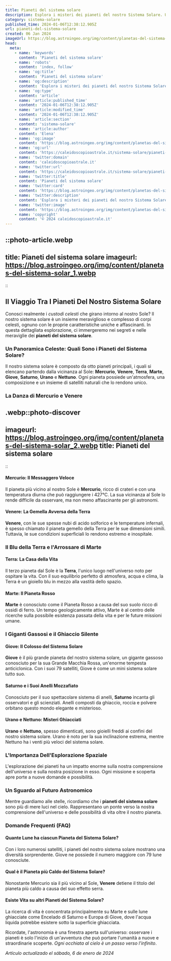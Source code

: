 ```yaml
---
title: Pianeti del sistema solare
description: Esplora i misteri dei pianeti del nostro Sistema Solare. Un viaggio affascinante tra spazio e scienza. Scopri di più con noi!
category: sistema-solare
published_time: 2024-01-06T12:38:12.905Z
url: pianeti-del-sistema-solare
created: 06 Jan 2024
imageUrl: https://blog.astroingeo.org/img/content/planetas-del-sistema-solar_1.webp
head:
  meta:
    - name: 'keywords'
      content: 'Pianeti del sistema solare'
    - name: 'robots'
      content: 'index, follow'
    - name: 'og:title'
      content: 'Pianeti del sistema solare'
    - name: 'og:description'
      content: 'Esplora i misteri dei pianeti del nostro Sistema Solare. Un viaggio affascinante tra spazio e scienza. Scopri di più con noi!'
    - name: 'og:type'
      content: 'article'
    - name: 'article:published_time'
      content: '2024-01-06T12:38:12.905Z'
    - name: 'article:modified_time'
      content: '2024-01-06T12:38:12.905Z'
    - name: 'article:section'
      content: 'sistema-solare'
    - name: 'article:author'
      content: 'Elena'
    - name: 'og:image'
      content: 'https://blog.astroingeo.org/img/content/planetas-del-sistema-solar_1.webp'
    - name: 'og:url'
      content: 'https://caleidoscopioastrale.it/sistema-solare/pianeti-del-sistema-solare'
    - name: 'twitter:domain'
      content: 'caleidoscopioastrale.it'
    - name: 'twitter:url'
      content: 'https://caleidoscopioastrale.it/sistema-solare/pianeti-del-sistema-solare'
    - name: 'twitter:title'
      content: 'Pianeti del sistema solare'
    - name: 'twitter:card'
      content: 'https://blog.astroingeo.org/img/content/planetas-del-sistema-solar_1.webp'
    - name: 'twitter:description'
      content: 'Esplora i misteri dei pianeti del nostro Sistema Solare. Un viaggio affascinante tra spazio e scienza. Scopri di più con noi!'
    - name: 'twitter:image'
      content: 'https://blog.astroingeo.org/img/content/planetas-del-sistema-solar_1.webp'
    - name: 'copyright'
      content: '© 2024 caleidoscopioastrale.it'
---
```

::photo-article.webp
---
title: Pianeti del sistema solare
imageurl: https://blog.astroingeo.org/img/content/planetas-del-sistema-solar_1.webp
---
::

## Il Viaggio Tra I Pianeti Del Nostro Sistema Solare

Conosci realmente i *custodi celesti* che girano intorno al nostro Sole? Il nostro sistema solare è un insieme meraviglioso e complesso di corpi celesti, ognuno con le proprie caratteristiche uniche e affascinanti. In questa dettagliata esplorazione, ci immergeremo nei segreti e nelle meraviglie dei **pianeti del sistema solare**.

### Un Panoramica Celeste: Quali Sono i Pianeti del Sistema Solare?

Il nostro sistema solare è composto da otto pianeti principali, i quali si elencano partendo dalla vicinanza al Sole: **Mercurio**, **Venere**, **Terra**, **Marte**, **Giove**, **Saturno**, **Urano** e **Nettuno**. Ogni pianeta possiede un'atmosfera, una composizione e un insieme di satelliti naturali che lo rendono unico.

### La Danza di Mercurio e Venere

.webp::photo-discover
---
imageurl: https://blog.astroingeo.org/img/content/planetas-del-sistema-solar_2.webp
title: Pianeti del sistema solare
---
::

#### Mercurio: Il Messaggero Veloce

Il pianeta più vicino al nostro Sole è **Mercurio**, ricco di crateri e con una temperatura diurna che può raggiungere i 427°C. La sua vicinanza al Sole lo rende difficile da osservare, ma non meno affascinante per gli astronomi.

#### Venere: La Gemella Avversa della Terra

**Venere**, con le sue spesse nubi di acido solforico e le temperature infernali, è spesso chiamato il pianeta gemello della Terra per le sue dimensioni simili. Tuttavia, le sue condizioni superficiali lo rendono estremo e inospitale.

### Il Blu della Terra e l'Arrossare di Marte

#### Terra: La Casa della Vita

Il terzo pianeta dal Sole è la **Terra**, l'unico luogo nell'universo noto per ospitare la vita. Con il suo equilibrio perfetto di atmosfera, acqua e clima, la Terra è un gioiello blu in mezzo alla vastità dello spazio.

#### Marte: Il Pianeta Rosso

**Marte** è conosciuto come il Pianeta Rosso a causa del suo suolo ricco di ossidi di ferro. Un tempo geologicamente attivo, Marte è al centro delle ricerche sulla possibile esistenza passata della vita e per le future missioni umane.

### I Giganti Gassosi e il Ghiaccio Silente

#### Giove: Il Colosso del Sistema Solare

**Giove** è il più grande pianeta del nostro sistema solare, un gigante gassoso conosciuto per la sua Grande Macchia Rossa, un'enorme tempesta anticiclonica. Con i suoi 79 satelliti, Giove è come un mini sistema solare tutto suo.

#### Saturno e i Suoi Anelli Mozzafiato

Conosciuto per il suo spettacolare sistema di anelli, **Saturno** incanta gli osservatori e gli scienziati. Anelli composti da ghiaccio, roccia e polvere orbitano questo mondo elegante e misterioso.

#### Urano e Nettuno: Misteri Ghiacciati

**Urano** e **Nettuno**, spesso dimenticati, sono gioielli freddi ai confini del nostro sistema solare. Urano è noto per la sua inclinazione estrema, mentre Nettuno ha i venti più veloci del sistema solare.

### L'Importanza Dell'Esplorazione Spaziale

L'esplorazione dei pianeti ha un impatto enorme sulla nostra comprensione dell'universo e sulla nostra posizione in esso. Ogni missione e scoperta apre porte a nuove domande e possibilità.

### Un Sguardo al Futuro Astronomico

Mentre guardiamo alle stelle, ricordiamo che i **pianeti del sistema solare** sono più di mere luci nel cielo. Rappresentano un ponte verso la nostra comprensione dell'universo e delle possibilità di vita oltre il nostro pianeta.

### Domande Frequenti (FAQ)

#### Quante Lune ha ciascun Pianeta del Sistema Solare?

Con i loro numerosi satelliti, i pianeti del nostro sistema solare mostrano una diversità sorprendente. Giove ne possiede il numero maggiore con 79 lune conosciute.

#### Qual è il Pianeta più Caldo del Sistema Solare?

Nonostante Mercurio sia il più vicino al Sole, **Venere** detiene il titolo del pianeta più caldo a causa del suo effetto serra.

#### Esiste Vita su altri Pianeti del Sistema Solare?

La ricerca di vita è concentrata principalmente su Marte e sulle lune ghiacciate come Encelado di Saturno e Europa di Giove, dove l'acqua liquida potrebbe esistere sotto la superficie ghiacciata.

Ricordate, l'astronomia è una finestra aperta sull'universo: osservare i pianeti è solo l'inizio di un'avventura che può portare l'umanità a nuove e straordinarie scoperte. *Ogni occhiata al cielo è un passo verso l'infinito*.

_Artículo actualizado el sábado, 6 de enero de 2024_